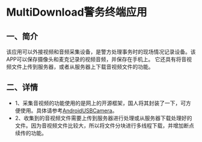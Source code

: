 # MultiDownload警务终端应用

## 	一、简介
  该应用可以外接视频和音频采集设备，是警方处理事务时的现场情况记录设备。该APP可以保存摄像头和麦克记录的视频音频，并保存在手机上。
它还具有将音视频文件上传到服务器，或者从服务器上下载音视频文件的功能。
## 二、详情

- 1、采集音视频的功能使用的是网上的开源框架，国人将其封装了一下，可方便使用。具体请参考[AndroidUSBCamera](https://github.com/jiangdongguo/AndroidUSBCamera)。
- 2、收集到的音视频文件需要上传到服务器进行处理或从服务器下载处理好的文件。因为音视频文件比较大，所以将文件分块进行多线程下载，并增加断点续传的功能。

